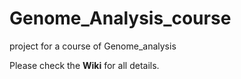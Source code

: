 # Genome_Analysis_course
project for a course of Genome_analysis  

Please check the **Wiki** for all details.
